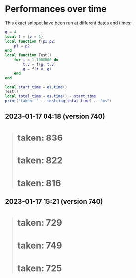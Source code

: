 # Performances over time

This exact snippet have been run at different dates and times:
```lua
g = 4
local t = {v = 1}
local function f(p1,p2)
	p1 = p2
end
local function Test()
	for i = 1,1000000 do
		t.v = f(g, t.v)
		g = f(t.v, g)
	end
end

local start_time = os.time()
Test()
local total_time = os.time() - start_time
print("taken: " .. tostring(total_time) .. "ms")
```



## 2023-01-17 04:18 (version 740)
> # taken: 836
> # taken: 822
> # taken: 816




## 2023-01-17 15:21 (version 740)
> # taken: 729
> # taken: 749
> # taken: 725
